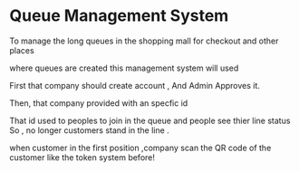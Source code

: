 # Queue Management System
  To manage the long queues in the shopping mall for checkout and other places

  where queues are created this management system will used

  First that company should create account , And Admin Approves it.

  Then, that company provided with an specfic id 

  That id used to peoples to join in the queue and people see thier line status
  So , no longer customers stand in the line .

  when customer in the first position ,company scan the QR code of the customer like the token system before! 
